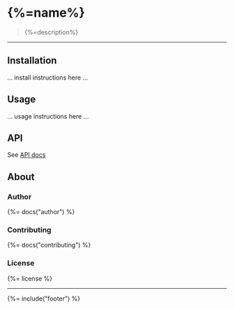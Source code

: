 # {%=name%}

> {%=description%}

---

## Installation

... install instructions here ...

## Usage

... usage instructions here ...

## API

See [API docs](./docs/api-docs.md)

## About

### Author
{%= docs("author") %}

### Contributing
{%= docs("contributing") %}

### License
{%= license %}

***

{%= include("footer") %}